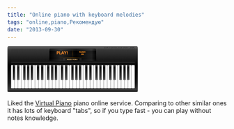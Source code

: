 ```yaml
---
title: "Online piano with keyboard melodies"
tags: "online,piano,Рекомендую"
date: "2013-09-30"
---
```


![](images/Screen-Shot-2013-09-30-at-9.08.01-AM-300x105.png "piano online")

Liked the [Virtual Piano](https://www.virtualpiano.net/) piano online service. Comparing to other similar ones it has lots of keyboard "tabs", so if you type fast - you can play without notes knowledge.

